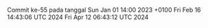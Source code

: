 Commit ke-55 pada tanggal Sun Jan 01 14:00 2023 +0100
Fri Feb 16 14:43:06 UTC 2024
Fri Apr 12 06:43:12 UTC 2024
